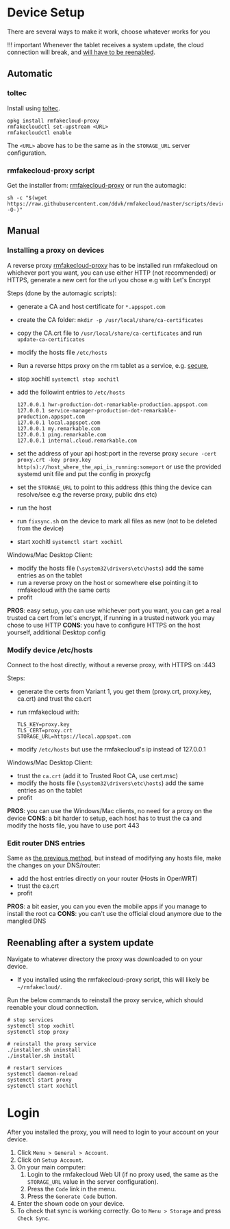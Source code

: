 # Device Setup

There are several ways to make it work, choose whatever works for you

!!! important
    Whenever the tablet receives a system update, the cloud
    connection will break, and [will have to be
    reenabled](#reenabling-after-a-system-update).

## Automatic

### toltec

Install using [toltec](https://toltec-dev.org/).

```commandline
opkg install rmfakecloud-proxy
rmfakecloudctl set-upstream <URL>
rmfakecloudctl enable
```

The `<URL>` above has to be the same as in the `STORAGE_URL` server configuration.

### rmfakecloud-proxy script

Get the installer from: [rmfakecloud-proxy](https://github.com/ddvk/rmfakecloud-proxy/releases)
or run the automagic:

```commandline
sh -c "$(wget https://raw.githubusercontent.com/ddvk/rmfakecloud/master/scripts/device/automagic.sh -O-)"
```

## Manual

### Installing a proxy on devices

A reverse proxy [rmfakecloud-proxy](https://github.com/ddvk/rmfakecloud-proxy/releases) has to be installed
run rmfakecloud on whichever port you want, you can use either HTTP (not recommended) or HTTPS, generate a new cert for the url you chose e.g with Let's Encrypt

Steps (done by the automagic scripts):

- generate a CA and host certificate for `*.appspot.com`
- create the CA folder: `mkdir -p /usr/local/share/ca-certificates`
- copy the CA.crt file to `/usr/local/share/ca-certificates` and run `update-ca-certificates`
- modify the hosts file `/etc/hosts`
- Run a reverse https proxy on the rm tablet as a service, e.g. [secure](https://github.com/yi-jiayu/secure),
- stop xochitl `systemctl stop xochitl`
- add the followint entries to `/etc/hosts`

    ```
    127.0.0.1 hwr-production-dot-remarkable-production.appspot.com
    127.0.0.1 service-manager-production-dot-remarkable-production.appspot.com
    127.0.0.1 local.appspot.com
    127.0.0.1 my.remarkable.com
    127.0.0.1 ping.remarkable.com
    127.0.0.1 internal.cloud.remarkable.com
    ```

- set the address of your api host:port in the reverse proxy
    `secure -cert proxy.crt -key proxy.key http(s)://host_where_the_api_is_running:someport`
    or use the provided systemd unit file and put the config in proxycfg
- set the `STORAGE_URL` to point to this address (this thing the device can resolve/see e.g the reverse proxy, public dns etc)
- run the host
- run `fixsync.sh` on the device to mark all files as new (not to be deleted from the device)
- start xochitl `systemctl start xochitl`

Windows/Mac Desktop Client:

- modify the hosts file (`\system32\drivers\etc\hosts`) add the same entries as on the tablet
- run a reverse proxy on the host or somewhere else pointing it to rmfakecloud with the same certs
- profit

**PROS**: easy setup, you can use whichever port you want, you can get a real trusted ca cert from let's encrypt, if running in a trusted network you may chose to use HTTP
**CONS**: you have to configure HTTPS on the host yourself, additional Desktop config

### Modify device /etc/hosts

Connect to the host directly, without a reverse proxy, with HTTPS on :443

Steps:

- generate the certs from Variant 1, you get them (proxy.crt, proxy.key, ca.crt) and trust the ca.crt
- run rmfakecloud with:

    ```
    TLS_KEY=proxy.key
    TLS_CERT=proxy.crt
    STORAGE_URL=https://local.appspot.com
    ```

- modify `/etc/hosts` but use the rmfakecloud's ip instead of 127.0.0.1

Windows/Mac Desktop Client:

- trust the `ca.crt`  (add it to Trusted Root CA, use cert.msc)
- modify the hosts file (`\system32\drivers\etc\hosts`) add the same entries as on the tablet
- profit

**PROS**: you can use the Windows/Mac clients, no need for a proxy on the device
**CONS**: a bit harder to setup, each host has to trust the ca and modify the hosts file, you have to use port 443

### Edit router DNS entries

Same as [the previous method](#modify-/etc/hosts), but instead of modifying any hosts file, make the changes on your DNS/router:

- add the host entries directly on your router (Hosts in OpenWRT)
- trust the ca.crt
- profit

**PROS**: a bit easier, you can you even the mobile apps if you manage to install the root ca
**CONS**: you can't use the official cloud anymore due to the mangled DNS

## Reenabling after a system update

Navigate to whatever directory the proxy was downloaded to on your device.

- If you installed using the rmfakecloud-proxy script, this will likely be
  `~/rmfakecloud/`.

Run the below commands to reinstall the proxy service, which should reenable
your cloud connection.

```
# stop services
systemctl stop xochitl
systemctl stop proxy

# reinstall the proxy service
./installer.sh uninstall
./installer.sh install

# restart services
systemctl daemon-reload
systemctl start proxy
systemctl start xochitl
```

# Login

After you installed the proxy, you will need to login to your account on your device.

1. Click `Menu > General > Account`.
2. Click on `Setup Account`.
3. On your main computer:
    1. Login to the rmfakecloud Web UI (if no proxy used, the same as the `STORAGE_URL` value in the server configuration).
    2. Press the `Code` link in the menu.
    3. Press the `Generate Code` button.
4. Enter the shown code on your device.
5. To check that sync is working correctly. Go to `Menu > Storage` and press `Check Sync`.
